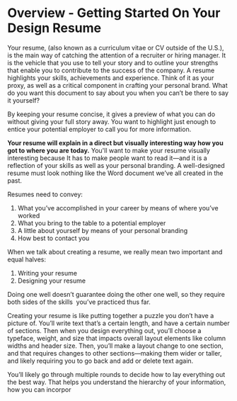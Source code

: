 # Overview - Getting Started On Your Design Resume 

Your resume, (also known as a curriculum vitae or CV outside of the U.S.), is the main way of catching the attention of a recruiter or hiring manager. It is the vehicle that you use to tell your story and to outline your strengths that enable you to contribute to the success of the company. A resume highlights your skills, achievements and experience. Think of it as your proxy, as well as a critical component in crafting your personal brand. What do you want this document to say about you when you can’t be there to say it yourself?

By keeping your resume concise, it gives a preview of what you can do without giving your full story away. You want to highlight just enough to entice your potential employer to call you for more information.

**Your resume will explain in a direct but visually interesting way how you got to where you are today.** You'll want to make your resume visually interesting because It has to make people want to read it—and it is a reflection of your skills as well as your personal branding. A well-designed resume must look nothing like the Word document we’ve all created in the past. 

Resumes need to convey:

1. What you’ve accomplished in your career by means of where you’ve worked 
2. What you bring to the table to a potential employer
3. A little about yourself by means of your personal branding
4. How best to contact you

When we talk about creating a resume, we really mean two important and equal halves:

1. Writing your resume
2. Designing your resume

Doing one well doesn’t guarantee doing the other one well, so they require both sides of the skills  you’ve practiced thus far. 

Creating your resume is like putting together a puzzle you don’t have a picture of. You’ll write text that’s a certain length, and have a certain number of sections. Then when you design everything out, you’ll choose a typeface, weight, and size that impacts overall layout elements like column widths and header size. Then, you’ll make a layout change to one section, and that requires changes to other sections—making them wider or taller, and likely requiring you to go back and add or delete text again.

You’ll likely go through multiple rounds to decide how to lay everything out the best way. That helps you understand the hierarchy of your information, how you can incorpor

